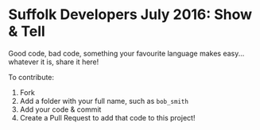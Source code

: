 # Suffolk Developers July 2016: Show & Tell

Good code, bad code, something your favourite language makes easy... whatever it is, share it here!

To contribute:
  1. Fork
  2. Add a folder with your full name, such as `bob_smith`
  3. Add your code & commit
  4. Create a Pull Request to add that code to this project!
